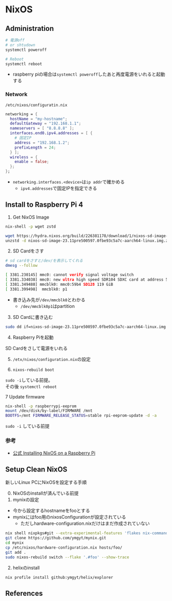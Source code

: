 # NixOS

## Administration

```sh
# 電源off
# or shtudown
systemctl poweroff

# Reboot
systemctl reboot
```

* raspberry piの場合は`systemctl poweroff`したあと再度電源をいれると起動する


### Network

`/etc/nixos/configuratin.nix`

```nix
networking = {
  hostName = "my-hostname";
  defaultGateway = "192.168.1.1";
  nameservers = [ "8.8.8.8" ];
  interfaces.end0.ipv4.addresses = [ { 
    # 固定IP
    address = "192.168.1.2";
    prefixLength = 24;
  } ];
  wireless = {
    enable = false;
  };
};
```

* `networking.interfaces.<device>`は`ip addr`で確かめる
  * `ipv4.addresses`で固定IPを指定できる


## Install to Raspberry Pi 4

1. Get NixOS Image

```sh
nix-shell -p wget zstd

wget https://hydra.nixos.org/build/226381178/download/1/nixos-sd-image-23.11pre500597.0fbe93c5a7c-aarch64-linux.img.zst
unzstd -d nixos-sd-image-23.11pre500597.0fbe93c5a7c-aarch64-linux.img.zst
```

2. SD Cardをさす

```sh
# sd cardをさすと/dev/を表示してくれる
dmesg --follow

[ 3381.230145] mmc0: cannot verify signal voltage switch
[ 3381.334038] mmc0: new ultra high speed SDR104 SDXC card at address 59b4
[ 3381.349488] mmcblk0: mmc0:59b4 SD128 119 GiB
[ 3381.399498]  mmcblk0: p1
```

* 書き込み先が`/dev/mmcblk0`とわかる
  * `/dev/mmcblk0p1`はpartition

3. SD Cardに書き込む

```sh
sudo dd if=nixos-sd-image-23.11pre500597.0fbe93c5a7c-aarch64-linux.img of=/dev/sdX bs=4096 conv=fsync status=progress
```


4. Raspberry Piを起動

SD Cardをさして電源をいれる


5. `/etx/nixos/configuration.nix`の設定

6. `nixos-rebuild boot`

`sudo -i`している前提。  
その後 `systemctl reboot`

7 Update firmware

```sh
nix-shell -p raspberrypi-eeprom
mount /dev/disk/by-label/FIRMWARE /mnt
BOOTFS=/mnt FIRMWARE_RELEASE_STATUS=stable rpi-eeprom-update -d -a
```

`sudo -i` している前提

### 参考

* [公式 Installing NixOS on a Raspberry Pi](https://nix.dev/tutorials/nixos/installing-nixos-on-a-raspberry-pi)


## Setup Clean NixOS

新しいLinux PCにNixOSを設定する手順

0. NixOSのinstallが済んでいる前提
1. mynixの設定

* 今から設定するhostnameをfooとする
* mynixにはfoo用のnixosConfigurationが設定されている
  * ただしhardware-configuration.nixだけはまだ作成されていない

```sh
nix shell nixpkgs#git --extra-experimental-features 'flakes nix-command'
git clone https://github.com/ymgyt/mynix.git
cd mynix
cp /etc/nixos/hardware-configuration.nix hosts/foo/
git add .
sudo nixos-rebuild switch --flake '.#foo' --show-trace
```

2. helixのinstall

```sh
nix profile install github:ymgyt/helix/explorer
```

## References


